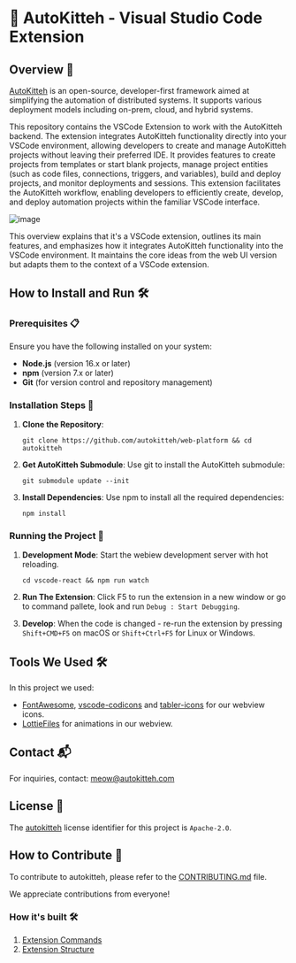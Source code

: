 # 🐾 AutoKitteh - Visual Studio Code Extension

## Overview 🌟

[AutoKitteh](https://www.autokitteh.com) is an open-source, developer-first framework aimed at simplifying the automation of distributed systems. It supports various deployment models including on-prem, cloud, and hybrid systems.

This repository contains the VSCode Extension to work with the AutoKitteh backend. The extension integrates AutoKitteh functionality directly into your VSCode environment, allowing developers to create and manage AutoKitteh projects without leaving their preferred IDE. It provides features to create projects from templates or start blank projects, manage project entities (such as code files, connections, triggers, and variables), build and deploy projects, and monitor deployments and sessions. This extension facilitates the AutoKitteh workflow, enabling developers to efficiently create, develop, and deploy automation projects within the familiar VSCode interface.

![image](https://github.com/user-attachments/assets/9e616d38-209a-43f2-ab1b-c0998af54616)

This overview explains that it's a VSCode extension, outlines its main features, and emphasizes how it integrates AutoKitteh functionality into the VSCode environment. It maintains the core ideas from the web UI version but adapts them to the context of a VSCode extension.

## How to Install and Run 🛠️

### Prerequisites 📋

Ensure you have the following installed on your system:

-   **Node.js** (version 16.x or later)
-   **npm** (version 7.x or later)
-   **Git** (for version control and repository management)
 
### Installation Steps 🚀

1.  **Clone the Repository**:

    `git clone https://github.com/autokitteh/web-platform && cd autokitteh`

2.  **Get AutoKitteh Submodule**: Use git to install the AutoKitteh submodule:

    `git submodule update --init`

3.  **Install Dependencies**: Use npm to install all the required dependencies:

    `npm install`

### Running the Project 🏃

1.  **Development Mode**: Start the webiew development server with hot reloading.

    `cd vscode-react && npm run watch`

2.  **Run The Extension**: Click F5 to run the extension in a new window or go to command pallete, look and run `Debug : Start Debugging`.

3.  **Develop**: When the code is changed - re-run the extension by pressing `Shift+CMD+F5` on macOS or `Shift+Ctrl+F5` for Linux or Windows.

## Tools We Used 🛠️

In this project we used:
 - [FontAwesome](https://fontawesome.com), [vscode-codicons](https://github.com/microsoft/vscode-codicons) and [tabler-icons](https://github.com/tabler/tabler-icons)  for our webview icons.
 - [LottieFiles](https://lottiefiles.com/) for animations in our webview. 

## Contact 📬

For inquiries, contact: meow@autokitteh.com

## License 📜

The [autokitteh](https://autokitteh.com) license identifier for this project is `Apache-2.0`.

## How to Contribute 🤝

To contribute to autokitteh, please refer to the [CONTRIBUTING.md](CONTRIBUTING.md) file.

We appreciate contributions from everyone!

### How it's built 🛠

1.  [Extension Commands](docs/extension-commands.md)
2.  [Extension Structure](docs/extension-structure.md)

